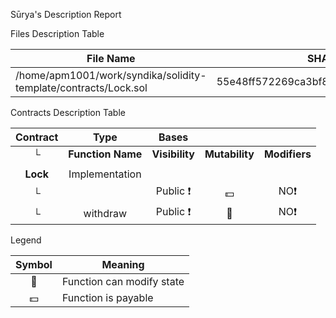 Sūrya's Description Report

Files Description Table

| File Name                                                       | SHA-1 Hash                               |
| --------------------------------------------------------------- | ---------------------------------------- |
| /home/apm1001/work/syndika/solidity-template/contracts/Lock.sol | 55e48ff572269ca3bf84f3809959667dbd137db9 |

Contracts Description Table

| Contract |       Type        |     Bases      |                |               |
| :------: | :---------------: | :------------: | :------------: | :-----------: |
|    └     | **Function Name** | **Visibility** | **Mutability** | **Modifiers** |
|          |                   |                |                |               |
| **Lock** |  Implementation   |                |                |               |
|    └     |   <Constructor>   |   Public ❗️    |       💵       |     NO❗️      |
|    └     |     withdraw      |   Public ❗️    |       🛑       |     NO❗️      |

Legend

| Symbol | Meaning                   |
| :----: | ------------------------- |
|   🛑   | Function can modify state |
|   💵   | Function is payable       |
